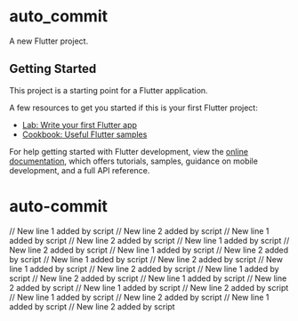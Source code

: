 # auto_commit

A new Flutter project.

## Getting Started

This project is a starting point for a Flutter application.

A few resources to get you started if this is your first Flutter project:

- [Lab: Write your first Flutter app](https://docs.flutter.dev/get-started/codelab)
- [Cookbook: Useful Flutter samples](https://docs.flutter.dev/cookbook)

For help getting started with Flutter development, view the
[online documentation](https://docs.flutter.dev/), which offers tutorials,
samples, guidance on mobile development, and a full API reference.
# auto-commit
// New line 1 added by script
// New line 2 added by script
// New line 1 added by script
// New line 2 added by script
// New line 1 added by script
// New line 2 added by script
// New line 1 added by script
// New line 2 added by script
// New line 1 added by script
// New line 2 added by script
// New line 1 added by script
// New line 2 added by script
// New line 1 added by script
// New line 2 added by script
// New line 1 added by script
// New line 2 added by script
// New line 1 added by script
// New line 2 added by script
// New line 1 added by script
// New line 2 added by script
// New line 1 added by script
// New line 2 added by script
